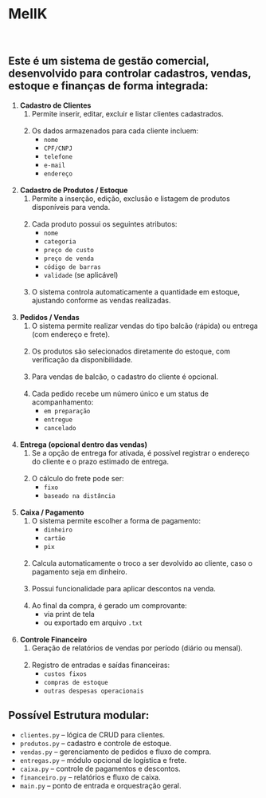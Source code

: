 <h1>MellK</h1>
<br>
<h2>Este é um sistema de gestão comercial, desenvolvido para controlar cadastros, vendas, estoque e finanças de forma integrada:</h2>
<ol>
    <li>
        <b>Cadastro de Clientes</b>
        <ol>
            <li>
                Permite inserir, editar, excluir e listar clientes cadastrados.
            </li>
            <br>
            <li>
                Os dados armazenados para cada cliente incluem:
                <ul>
                    <li><code>nome</code></li>
                    <li><code>CPF/CNPJ</code></li>
                    <li><code>telefone</code></li>
                    <li><code>e-mail</code></li>
                    <li><code>endereço</code></li>
                </ul>
            </li>
        </ol>
    </li>
    <br>
    <li>
        <b>Cadastro de Produtos / Estoque</b>
        <ol>
            <li>
                Permite a inserção, edição, exclusão e listagem de produtos disponíveis para venda.
            </li>
            <br>
            <li>
                Cada produto possui os seguintes atributos:
                <ul>
                    <li><code>nome</code></li>
                    <li><code>categoria</code></li>
                    <li><code>preço de custo</code></li>
                    <li><code>preço de venda</code></li>
                    <li><code>código de barras</code></li>
                    <li><code>validade</code> (se aplicável)</li>
                </ul>
            </li>
            <br>
            <li>
                O sistema controla automaticamente a quantidade em estoque, ajustando conforme as vendas realizadas.
            </li>
        </ol>
    </li>
    <br>
    <li>
        <b>Pedidos / Vendas</b>
        <ol>
            <li>
                O sistema permite realizar vendas do tipo balcão (rápida) ou entrega (com endereço e frete).
            </li>
            <br>
            <li>
                Os produtos são selecionados diretamente do estoque, com verificação da disponibilidade.
            </li>
            <br>
            <li>
                Para vendas de balcão, o cadastro do cliente é opcional.
            </li>
            <br>
            <li>
                Cada pedido recebe um número único e um status de acompanhamento:
                <ul>
                    <li><code>em preparação</code></li>
                    <li><code>entregue</code></li>
                    <li><code>cancelado</code></li>
                </ul>
            </li>
        </ol>
    </li>
    <br>
    <li>
        <b>Entrega (opcional dentro das vendas)</b>
        <ol>
            <li>
                Se a opção de entrega for ativada, é possível registrar o endereço do cliente e o prazo estimado de entrega.
            </li>
            <br>
            <li>
                O cálculo do frete pode ser:
                <ul>
                    <li><code>fixo</code></li>
                    <li><code>baseado na distância</code></li>
                </ul>
            </li>
        </ol>
    </li>
    <br>
    <li>
        <b>Caixa / Pagamento</b>
        <ol>
            <li>
                O sistema permite escolher a forma de pagamento:
                <ul>
                    <li><code>dinheiro</code></li>
                    <li><code>cartão</code></li>
                    <li><code>pix</code></li>
                </ul>
            </li>
            <br>
            <li>
                Calcula automaticamente o troco a ser devolvido ao cliente, caso o pagamento seja em dinheiro.
            </li>
            <br>
            <li>
                Possui funcionalidade para aplicar descontos na venda.
            </li>
            <br>
            <li>
                Ao final da compra, é gerado um comprovante:
                <ul>
                    <li>via print de tela</li>
                    <li>ou exportado em arquivo <code>.txt</code></li>
                </ul>
            </li>
        </ol>
    </li>
    <br>
    <li>
        <b>Controle Financeiro</b>
        <ol>
            <li>
                Geração de relatórios de vendas por período (diário ou mensal).
            </li>
            <br>
            <li>
                Registro de entradas e saídas financeiras:
                <ul>
                    <li><code>custos fixos</code></li>
                    <li><code>compras de estoque</code></li>
                    <li><code>outras despesas operacionais</code></li>
                </ul>
            </li>
        </ol>
    </li>
</ol>

<h2>Possível Estrutura modular:</h2>
<ul>
    <li><code>clientes.py</code> – lógica de CRUD para clientes.</li>
    <li><code>produtos.py</code> – cadastro e controle de estoque.</li>
    <li><code>vendas.py</code> – gerenciamento de pedidos e fluxo de compra.</li>
    <li><code>entregas.py</code> – módulo opcional de logística e frete.</li>
    <li><code>caixa.py</code> – controle de pagamentos e descontos.</li>
    <li><code>financeiro.py</code> – relatórios e fluxo de caixa.</li>
    <li><code>main.py</code> – ponto de entrada e orquestração geral.</li>
</ul>
